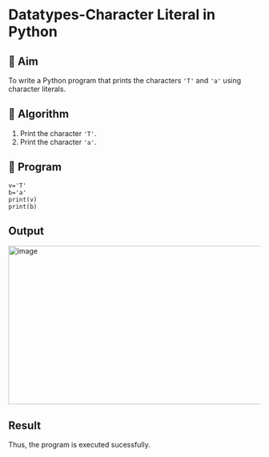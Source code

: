 # Datatypes-Character Literal in Python

## 🎯 Aim
To write a Python program that prints the characters `'T'` and `'a'` using character literals.

## 🧠 Algorithm
1. Print the character `'T'`.
2. Print the character `'a'`.

## 🧾 Program
```
v='T'
b='a'
print(v)
print(b)
```
## Output
<img width="709" height="317" alt="image" src="https://github.com/user-attachments/assets/d48d3e6a-c7a8-45b8-be3f-2908ca5ee064" />

## Result
Thus, the program is executed sucessfully.
